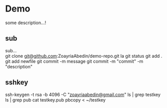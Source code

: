 # Demo
some description...!

## sub
sub...
\
git clone git@github.com:ZoayriaAbedin/demo-repo.git
 la
 git status
 git add .
 git add newfile
 git commit -m message
 git commit -m "commit" -m "description"
##  sshkey
 ssh-keygen -t rsa -b 4096 -C "zoayriaabedin@gmail.com"
  ls | grep testkey
ls | grep pub
cat testkey.pub
pbcopy < ~/testkey